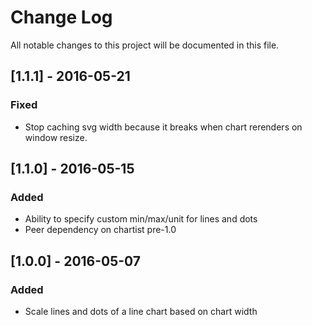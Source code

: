 # Change Log

All notable changes to this project will be documented in this file.

## [1.1.1] - 2016-05-21

### Fixed

- Stop caching svg width because it breaks when chart rerenders on window resize.

## [1.1.0] - 2016-05-15

### Added

- Ability to specify custom min/max/unit for lines and dots
- Peer dependency on chartist pre-1.0

## [1.0.0] - 2016-05-07

### Added

- Scale lines and dots of a line chart based on chart width
